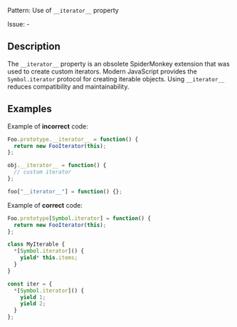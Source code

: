 Pattern: Use of `__iterator__` property

Issue: -

## Description

The `__iterator__` property is an obsolete SpiderMonkey extension that was used to create custom iterators. Modern JavaScript provides the `Symbol.iterator` protocol for creating iterable objects. Using `__iterator__` reduces compatibility and maintainability.

## Examples

Example of **incorrect** code:
```javascript
Foo.prototype.__iterator__ = function() {
  return new FooIterator(this);
};

obj.__iterator__ = function() {
  // custom iterator
};

foo["__iterator__"] = function() {};
```

Example of **correct** code:
```javascript
Foo.prototype[Symbol.iterator] = function() {
  return new FooIterator(this);
};

class MyIterable {
  *[Symbol.iterator]() {
    yield* this.items;
  }
}

const iter = {
  *[Symbol.iterator]() {
    yield 1;
    yield 2;
  }
};
```